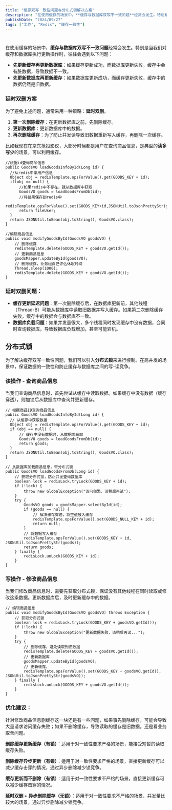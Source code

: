 ```yaml
---
title: "缓存双写一致性问题与分布式锁解决方案"
description: "在使用缓存的场景中，**缓存与数据库双写不一致问题**经常会发生。特别是当我们对缓存和数据库执行更新操作时，往往会遇到以下问题"
publishDate: "2024/09/27"
tags: ["工作", "Redis", "缓存一致性"]
---
```




# 

在使用缓存的场景中，**缓存与数据库双写不一致问题**经常会发生。特别是当我们对缓存和数据库执行更新操作时，往往会遇到以下问题：

- **先更新缓存再更新数据库**：如果缓存更新成功，而数据库更新失败，缓存中会有脏数据，导致数据不一致。
- **先更新数据库再更新缓存**：如果数据库更新成功，而缓存更新失败，缓存中的数据仍然是旧数据。

### 延时双删方案

为了避免上述问题，通常采用一种策略：**延时双删**。

1. **第一次删除缓存**：在更新数据库之前，先删除缓存。
2. **更新数据库**：更新数据库中的数据。
3. **再次删除缓存**：为了防止并发读导致旧数据重新写入缓存，再删除一次缓存。



比如我现在在京东抢投影仪，大部分时候都是用户在查询商品信息，是典型的**读多写少**的场景，可以利用缓存。

```
//根据id查询商品信息  
public GoodsVO loadGoodsInfoById(Long id) {
  //从redis中拿用户信息
  Object obj = redisTemplate.opsForValue().get(GOODS_KEY + id);
  if(obj == null) {
      //如果redis中不存在，就从数据库中获取
      GoodsVO goods = loadGoodsFromDb(id);
      //将结果保存到redis中
      redisTemplate.opsForValue().set(GOODS_KEY+id,JSONUtil.toJsonPrettyStr(goods));
      return fileUser;
  }
  return JSONUtil.toBean(obj.toString(), GoodsVO.class);
}

```

```
//编辑商品信息
public void modifyGoodsById(GoodsVO goodsVO) {
    // 删除缓存
    redisTemplate.delete(GOODS_KEY + goodsVO.getId());
    // 更新商品信息
    goodsMapper.updateById(goodsVO);
    // 删除缓存，业务组自己评估休眠时间
    Thread.sleep(1000);
    redisTemplate.delete(GOODS_KEY + goodsVO.getId());
}

```

### 延时双删问题：

- **缓存更新延迟问题**：第一次删除缓存后，在数据库更新前，其他线程（Thread-B）可能从数据库中读取旧数据并写入缓存。如果第二次删除缓存失败，缓存中的数据会与数据库不一致。
- **数据库负载问题**：如果并发量很大，多个线程同时发现缓存中没有数据，会同时查询数据库，导致数据库负载增加，甚至可能宕机。

## 分布式锁

为了解决缓存双写一致性问题，我们可以引入**分布式锁**来进行控制。在高并发的场景中，保证数据的一致性和防止缓存与数据库之间的写-读竞争。

### 读操作 - 查询商品信息

当我们查询商品信息时，首先尝试从缓存中读取数据。如果缓存中没有数据（缓存穿透），则加锁后从数据库中查询并更新缓存。

```
// 根据商品ID查询商品信息
public GoodsVO loadGoodsInfoById(Long id) {
  // 从缓存中获取数据
  Object obj = redisTemplate.opsForValue().get(GOODS_KEY + id);
  if (obj == null) {
      // 缓存中没有数据时，从数据库获取
      GoodsVO goods = loadGoodsFromDb(id);
      return goods;
  }
  return JSONUtil.toBean(obj.toString(), GoodsVO.class);
}

// 从数据库加载商品信息，带分布式锁
public GoodsVO loadGoodsFromDb(Long id) {
    // 获取分布式锁，防止并发查询数据库
    boolean lock = redisLock.tryLock(GOODS_KEY + id);
    if (!lock) {
        throw new GlobalException("访问频繁，请稍后再试");
    }
    try {
        GoodsVO goods = goodsMapper.selectById(id);
        if (goods == null) {
            // 解决缓存穿透，将空值放入缓存
            redisTemplate.opsForValue().set(GOODS_NULL_KEY + id);
            return null;
        }
        // 将数据写入缓存
        redisTemplate.opsForValue().set(GOODS_KEY + id, JSONUtil.toJsonPrettyStr(goods));
        return goods;
    } finally {
        redisLock.unLock(GOODS_KEY + id);
    }
}

```

### 写操作 - 修改商品信息

当我们修改商品信息时，需要先获取分布式锁，保证没有其他线程在同时读取或修改这条数据。更新数据库后，及时更新缓存中的数据。

```
// 编辑商品信息
public void modifyGoodsById(GoodsVO goodsVO) throws Exception {
    // 获取分布式锁
    boolean lock = redisLock.tryLock(GOODS_KEY + goodsVO.getId());
    if (!lock) {
        throw new GlobalException("更新数据失败，请稍后再试...");
    }
    try {
        // 删除缓存，避免读取到旧数据
        redisTemplate.delete(GOODS_KEY + goodsVO.getId());
        // 更新数据库
        goodsMapper.updateById(goodsVO);
        // 更新缓存，
        redisTemplate.opsForValue().set(GOODS_KEY + goodsVO.getId(), JSONUtil.toJsonPrettyStr(goodsVO));
    } finally {
        redisLock.unLock(GOODS_KEY + goodsVO.getId());
    }
}

```

### 优化建议：

针对修改商品信息删缓存这一块还是有一些问题，如果事先删除缓存，可能会导致大量请求访问缓存失败；如果不删除缓存，导致读取的缓存是旧数据。还是看业务取舍问题。

**删除缓存更新缓存（有锁）**：适用于对一致性要求严格的场景，能接受短暂的读取缓存失败。

**删除缓存异步更新（有锁）**：适用于对一致性要求严格的场景，直接更新缓存可以减少缓存击穿的情况，通过异步删除减少锁竞争。

**缓存更新而不删除（有锁）**：适用于对一致性要求不严格的场景，直接更新缓存可以减少缓存击穿的情况。

**延时双删 + 异步删除缓存（无锁）**：适用于对一致性要求不严格的场景、并发量比较大的场景，通过异步删除减少锁竞争。





  







